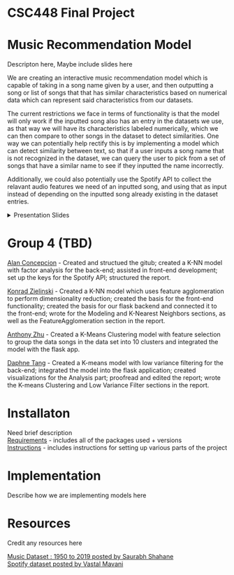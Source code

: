 # CSC448 Final Project
# Music Recommendation Model
Descripton here, Maybe include slides here

We are creating an interactive music recommendation model which is capable of taking in a song name given by a user, and then outputting a song or list of songs that that has similar characteristics based on numerical data which can represent said characteristics from our datasets. 

The current restrictions we face in terms of functionality is that the model will only work if the inputted song also has an entry in the datasets we use, as that way we will have its characteristics labeled numerically, which we can then compare to other songs in the dataset to detect similarities. One way we can potentially help rectify this is by implementing a model which can detect similarity between text, so that if a user inputs a song name that is not recognized in the dataset, we can query the user to pick from a set of songs that have a similar name to see if they inputted the name incorrectly.

Additionally, we could also potentially use the Spotify API to collect the relavant audio features we need of an inputted song, and using that as input instead of depending on the inputted song already existing in the dataset entries.

<p align="center">
    <details>
        <summary>Presentation Slides</summary>
        <img src="https://github.com/alanc224/CSC448FinalProject/blob/main/Documents/Presentation_Images/1.jpg"/>
        <img src="https://github.com/alanc224/CSC448FinalProject/blob/main/Documents/Presentation_Images/2.jpg"/>
        <img src="https://github.com/alanc224/CSC448FinalProject/blob/main/Documents/Presentation_Images/3.jpg"/>
        <img src="https://github.com/alanc224/CSC448FinalProject/blob/main/Documents/Presentation_Images/4.jpg"/>
        <img src="https://github.com/alanc224/CSC448FinalProject/blob/main/Documents/Presentation_Images/5.jpg"/>
        <img src="https://github.com/alanc224/CSC448FinalProject/blob/main/Documents/Presentation_Images/6.jpg"/>
        <img src="https://github.com/alanc224/CSC448FinalProject/blob/main/Documents/Presentation_Images/7.jpg"/>
        <img src="https://github.com/alanc224/CSC448FinalProject/blob/main/Documents/Presentation_Images/8.jpg"/>
    </details>
</p>

# Group 4 (TBD)
[Alan Concepcion](./Code/Alan_Concepcion/) - Created and structued the gitub; created a K-NN model with factor analysis for the back-end; assisted in front-end development; set up the keys for the Spotify API; structured the report.   

[Konrad Zielinski](./Code/Konrad_Zielinski/) - Created a K-NN model which uses feature agglomeration to perform dimensionality reduction; created the basis for the front-end functionality; created the basis for our flask backend and connected it to the front-end; wrote for the Modeling and K-Nearest Neighbors sections, as well as the FeatureAgglomeration section in the report.  

[Anthony Zhu](./Code/Anthony_Zhu/) - Created a K-Means Clustering model with feature selection to group the data songs in the data set into 10 clusters and integrated the model with the flask app.  

[Daphne Tang](./Code/Daphne_Tang/) - Created a K-means model with low variance filtering for the back-end; integrated the model into the flask application; created visualizations for the Analysis part; proofread and edited the report; wrote the K-means Clustering and Low Variance Filter sections in the report.  
# Installaton
Need brief description  
[Requirements](requirements.txt) - includes all of the packages used + versions  
[Instructions](instructions.txt) - includes instructions for setting up various parts of the project
# Implementation
Describe how we are implementing models here
# Resources 
Credit any resources here

[Music Dataset : 1950 to 2019 posted by Saurabh Shahane](https://www.kaggle.com/datasets/saurabhshahane/music-dataset-1950-to-2019)  
[Spotify dataset posted by Vastal Mavani](https://www.kaggle.com/datasets/vatsalmavani/spotify-dataset/data)
